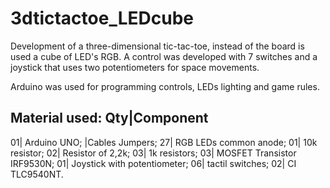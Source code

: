 # 3dtictactoe_LEDcube

Development of a three-dimensional tic-tac-toe, instead of the board is used a cube of LED's RGB. A control was developed with 7 switches and a joystick that uses two potentiometers for space movements.

Arduino was used for programming controls, LEDs lighting and game rules.

Material used:
Qty|Component
--------------
01| Arduino UNO;
 |Cables Jumpers;
27| RGB LEDs common anode;
01| 10k resistor;
02| Resistor of 2,2k;
03| 1k resistors;
03| MOSFET Transistor IRF9530N;
01| Joystick with potentiometer;
06| tactil switches;
02| CI TLC9540NT.
